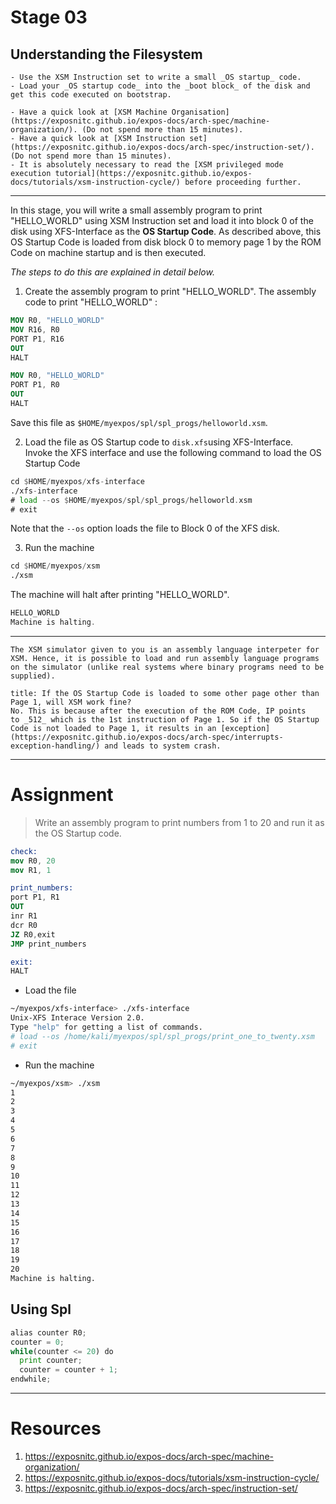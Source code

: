 # Stage 03

## Understanding the Filesystem

```ad-abstract
- Use the XSM Instruction set to write a small _OS startup_ code.
- Load your _OS startup code_ into the _boot block_ of the disk and get this code executed on bootstrap.
```

```ad-attention
- Have a quick look at [XSM Machine Organisation](https://exposnitc.github.io/expos-docs/arch-spec/machine-organization/). (Do not spend more than 15 minutes).
- Have a quick look at [XSM Instruction set](https://exposnitc.github.io/expos-docs/arch-spec/instruction-set/). (Do not spend more than 15 minutes).
- It is absolutely necessary to read the [XSM privileged mode execution tutorial](https://exposnitc.github.io/expos-docs/tutorials/xsm-instruction-cycle/) before proceeding further.
```

---
In this stage, you will write a small assembly program to print "HELLO_WORLD" using XSM Instruction set and load it into block 0 of the disk using XFS-Interface as the **OS Startup Code**. As described above, this OS Startup Code is loaded from disk block 0 to memory page 1 by the ROM Code on machine startup and is then executed.

_The steps to do this are explained in detail below._

1) Create the assembly program to print "HELLO_WORLD". The assembly code to print "HELLO_WORLD" :

```nasm
MOV R0, "HELLO_WORLD"
MOV R16, R0
PORT P1, R16
OUT
HALT
```

```nasm
MOV R0, "HELLO_WORLD"
PORT P1, R0
OUT
HALT
```

Save this file as `$HOME/myexpos/spl/spl_progs/helloworld.xsm`.

2) Load the file as OS Startup code to `disk.xfs`using XFS-Interface.  
Invoke the XFS interface and use the following command to load the OS Startup Code

```asm
cd $HOME/myexpos/xfs-interface
./xfs-interface
# load --os $HOME/myexpos/spl/spl_progs/helloworld.xsm
# exit
```

Note that the `--os` option loads the file to Block 0 of the XFS disk.

3) Run the machine  

```asm
cd $HOME/myexpos/xsm
./xsm
```

The machine will halt after printing "HELLO_WORLD".

```asm
HELLO_WORLD
Machine is halting.
```

---

```ad-note
The XSM simulator given to you is an assembly language interpeter for XSM. Hence, it is possible to load and run assembly language programs on the simulator (unlike real systems where binary programs need to be supplied).
```

```ad-question
title: If the OS Startup Code is loaded to some other page other than Page 1, will XSM work fine?
No. This is because after the execution of the ROM Code, IP points to _512_ which is the 1st instruction of Page 1. So if the OS Startup Code is not loaded to Page 1, it results in an [exception](https://exposnitc.github.io/expos-docs/arch-spec/interrupts-exception-handling/) and leads to system crash.
```

---

# Assignment
> Write an assembly program to print numbers from 1 to 20 and run it as the OS Startup code.

```nasm
check:
mov R0, 20
mov R1, 1

print_numbers:
port P1, R1
OUT
inr R1
dcr R0
JZ R0,exit
JMP print_numbers

exit:
HALT
```

+ Load the file
```bash
~/myexpos/xfs-interface> ./xfs-interface
Unix-XFS Interace Version 2.0. 
Type "help" for getting a list of commands.
# load --os /home/kali/myexpos/spl/spl_progs/print_one_to_twenty.xsm
# exit
```

+ Run the machine
```bash
~/myexpos/xsm> ./xsm
1
2
3
4
5
6
7
8
9
10
11
12
13
14
15
16
17
18
19
20
Machine is halting.
```

## Using Spl
```python
alias counter R0;
counter = 0;
while(counter <= 20) do
  print counter;
  counter = counter + 1;
endwhile;
```

---

# Resources

1. https://exposnitc.github.io/expos-docs/arch-spec/machine-organization/
2. https://exposnitc.github.io/expos-docs/tutorials/xsm-instruction-cycle/
3. https://exposnitc.github.io/expos-docs/arch-spec/instruction-set/












